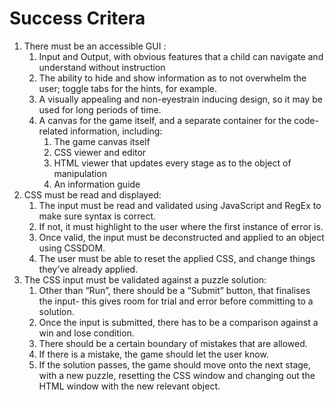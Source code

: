 # Success Critera

1. There must be an accessible GUI :&#x20;
   1. Input and Output, with obvious features that a child can navigate and understand without instruction
   2. The ability to hide and show information as to not overwhelm the user; toggle tabs for the hints, for example.
   3. A visually appealing and non-eyestrain inducing design, so it may be used for long periods of time.
   4. A canvas for the game itself, and a separate container for the code-related information, including:
      1. The game canvas itself
      2. CSS viewer and editor
      3. HTML viewer that updates every stage as to the object of manipulation
      4. An information guide
2. CSS must be read and displayed:
   1. The input must be read and validated using JavaScript and RegEx to make sure syntax is correct.
   2. If not, it must highlight to the user where the first instance of error is.
   3. Once valid, the input must be deconstructed and applied to an object using CSSDOM.
   4. The user must be able to reset the applied CSS, and change things they’ve already applied.
3. The CSS input must be validated against a puzzle solution:
   1. Other than “Run”, there should be a “Submit” button, that finalises the input- this gives room for trial and error before committing to a solution.
   2. Once the input is submitted, there has to be a comparison against a win and lose condition.
   3. There should be a certain boundary of mistakes that are allowed.
   4. If there is a mistake, the game should let the user know.
   5. &#x20;If the solution passes, the game should move onto the next stage, with a new puzzle, resetting the CSS window and changing out the HTML window with the new relevant object.
